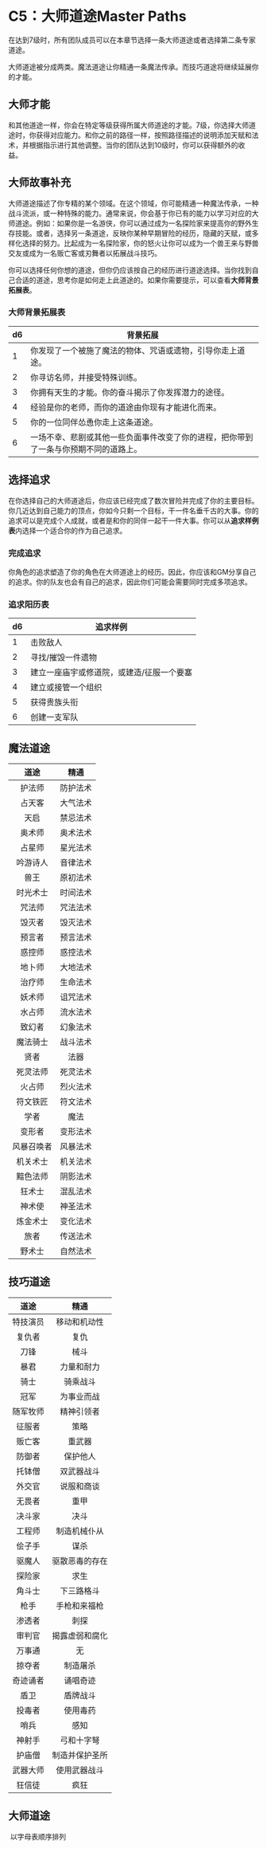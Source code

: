 # **C5：大师道途Master Paths**

​		在达到7级时，所有团队成员可以在本章节选择一条大师道途或者选择第二条专家道途。

​		大师道途被分成两类。魔法道途让你精通一条魔法传承。而技巧道途将继续延展你的才能。

## 大师才能

​		和其他道途一样，你会在特定等级获得所属大师道途的才能。7级，你选择大师道途时，你获得对应能力。和你之前的路径一样，按照路径描述的说明添加天赋和法术，并根据指示进行其他调整。当你的团队达到10级时，你可以获得额外的收益。

## 大师故事补充

​		大师道途描述了你专精的某个领域。在这个领域，你可能精通一种魔法传承，一种战斗流派，或一种特殊的能力。通常来说，你会基于你已有的能力以学习对应的大师道途。例如：如果你是一名游侠，你可以通过成为一名探险家来提高你的野外生存技能。或者，选择另一条道途，反映你某种早期冒险的经历，隐藏的天赋，或多样化选择的努力。比起成为一名探险家，你的怒火让你可以成为一个兽王来与野兽交友或成为一名贩亡客或刃舞者以拓展战斗技巧。

​		你可以选择任何你想的道途，但你仍应该按自己的经历进行道途选择。当你找到自己合适的道途，思考你是如何走上此道途的。如果你需要提示，可以查看**大师背景拓展表**。

### 大师背景拓展表

| d6   | 背景拓展                                                     |
| ---- | ------------------------------------------------------------ |
| 1    | 你发现了一个被施了魔法的物体、咒语或遗物，引导你走上道途。   |
| 2    | 你寻访名师，并接受特殊训练。                                 |
| 3    | 你拥有天生的才能。你的奋斗揭示了你发挥潜力的途径。           |
| 4    | 经验是你的老师，而你的道途由你现有才能进化而来。             |
| 5    | 你的一位同伴怂恿你走上这条道途。                             |
| 6    | 一场不幸、悲剧或其他一些负面事件改变了你的进程，把你带到了一条与你预期不同的道路上。 |

## 选择追求

​		在你选择自己的大师道途后，你应该已经完成了数次冒险并完成了你的主要目标。你几近达到自己能力的顶点，你如今只剩一个目标，干一件名垂千古的大事。你的追求可以是完成个人成就，或者是和你的同伴一起干一件大事。你可以从**追求样例表**内选择一个适合你的作为自己追求。

### 完成追求

​		你角色的追求塑造了你的角色在大师道途上的经历。因此，你应该和GM分享自己的追求。你的队友也会有自己的追求，因此你们可能会需要同时完成多项追求。

### 追求阳历表

| d6   | 追求样例                                  |
| ---- | ----------------------------------------- |
| 1    | 击败敌人                                  |
| 2    | 寻找/摧毁一件遗物                         |
| 3    | 建立一座庙宇或修道院，或建造/征服一个要塞 |
| 4    | 建立或接管一个组织                        |
| 5    | 获得贵族头衔                              |
| 6    | 创建一支军队                              |

## 魔法道途

|    道途    |   精通   |
| :--------: | :------: |
|   护法师   | 防护法术 |
|   占天客   | 大气法术 |
|    天启    | 禁忌法术 |
|   奥术师   | 奥术法术 |
|   占星师   | 星光法术 |
|  吟游诗人  | 音律法术 |
|    兽王    | 原初法术 |
|  时光术士  | 时间法术 |
|   咒法师   | 咒法法术 |
|   毁灭者   | 毁灭法术 |
|   预言者   | 预言法术 |
|   惑控师   | 惑控法术 |
|   地卜师   | 大地法术 |
|   治疗师   | 生命法术 |
|   妖术师   | 诅咒法术 |
|   水占师   | 流水法术 |
|   致幻者   | 幻象法术 |
|  魔法骑士  | 战斗法术 |
|    贤者    |   法器   |
|  死灵法师  | 死灵法术 |
|   火占师   | 烈火法术 |
|  符文铁匠  | 符文法术 |
|    学者    |   魔法   |
|   变形者   | 变形法术 |
| 风暴召唤者 | 风暴法术 |
|  机关术士  | 机关法术 |
|  黯色法师  | 阴影法术 |
|   狂术士   | 混乱法术 |
|   神术使   | 神圣法术 |
|  炼金术士  | 变化法术 |
|    旅者    | 传送法术 |
|   野术士   | 自然法术 |

## 技巧道途

|   道途   |      精通      |
| :------: | :------------: |
| 特技演员 |  移动和机动性  |
|  复仇者  |      复仇      |
|   刀锋   |      械斗      |
|   暴君   |   力量和耐力   |
|   骑士   |    骑乘战斗    |
|   冠军   |   为事业而战   |
| 随军牧师 |   精神引领者   |
|  征服者  |      策略      |
|  贩亡客  |     重武器     |
|  防御者  |    保护他人    |
|  托钵僧  |   双武器战斗   |
|  外交官  |   说服和商谈   |
|  无畏者  |      重甲      |
|  决斗家  |      决斗      |
|  工程师  |  制造机械仆从  |
|  侩子手  |      谋杀      |
|  驱魔人  | 驱散恶毒的存在 |
|  探险家  |      求生      |
|  角斗士  |   下三路格斗   |
|   枪手   |  手枪和来福枪  |
|  渗透者  |      刺探      |
|  审判官  | 揭露虚弱和腐化 |
|  万事通  |       无       |
|  掠夺者  |    制造屠杀    |
| 奇迹诵者 |    诵唱奇迹    |
|   盾卫   |    盾牌战斗    |
|  投毒者  |    使用毒药    |
|   哨兵   |      感知      |
|  神射手  |   弓和十字弩   |
|  护庙僧  | 制造并保护圣所 |
| 武器大师 |  使用武器战斗  |
|  狂信徒  |      疯狂      |

## 大师道途

​		以字母表顺序排列
